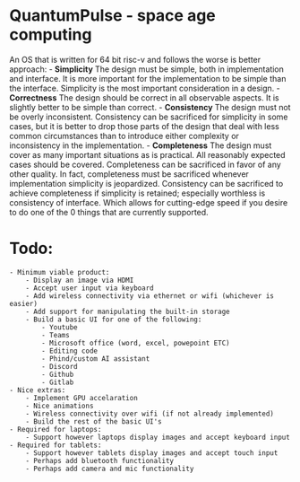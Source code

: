 # QuantumPulse - space age computing
An OS that is written for 64 bit risc-v and follows the worse is better approach:
	- **Simplicity**
	  The design must be simple, both in implementation and interface. It is more important for the implementation to be simple than the interface. Simplicity is the most important consideration in a design.
	- **Correctness**
	  The design should be correct in all observable aspects. It is slightly better to be simple than correct.
	- **Consistency**
	  The design must not be overly inconsistent. Consistency can be sacrificed for simplicity in some cases, but it is better to drop those parts of the design that deal with less common circumstances than to introduce either complexity or inconsistency in the implementation.
	- **Completeness**
	  The design must cover as many important situations as is practical. All reasonably expected cases should be covered. Completeness can be sacrificed in favor of any other quality. In fact, completeness must be sacrificed whenever implementation simplicity is jeopardized. Consistency can be sacrificed to achieve completeness if simplicity is retained; especially worthless is consistency of interface.
Which allows for cutting-edge speed if you desire to do one of the 0 things that are currently supported.
# Todo:
	- Minimum viable product:
		- Display an image via HDMI
		- Accept user input via keyboard
		- Add wireless connectivity via ethernet or wifi (whichever is easier)
		- Add support for manipulating the built-in storage
		- Build a basic UI for one of the following:
			- Youtube
			- Teams
			- Microsoft office (word, excel, powepoint ETC)
			- Editing code
			- Phind/custom AI assistant
			- Discord
			- Github
			- Gitlab
	- Nice extras:
		- Implement GPU accelaration
		- Nice animations
		- Wireless connectivity over wifi (if not already implemented)
		- Build the rest of the basic UI's
	- Required for laptops:
		- Support however laptops display images and accept keyboard input
	- Required for tablets:
		- Support however tablets display images and accept touch input
		- Perhaps add bluetooth functionality
		- Perhaps add camera and mic functionality
